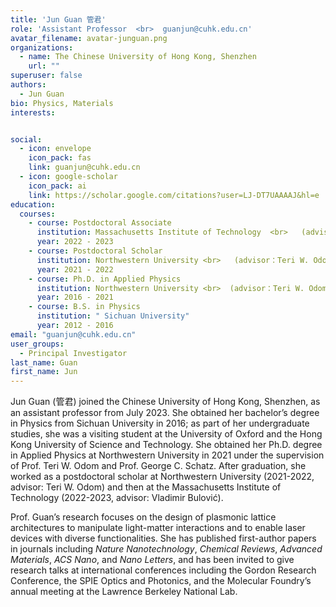 ```yaml
---
title: 'Jun Guan 管君'
role: 'Assistant Professor  <br>  guanjun@cuhk.edu.cn'
avatar_filename: avatar-junguan.png
organizations:
  - name: The Chinese University of Hong Kong, Shenzhen
    url: ""
superuser: false
authors:
  - Jun Guan
bio: Physics, Materials
interests:


social:
  - icon: envelope
    icon_pack: fas
    link: guanjun@cuhk.edu.cn
  - icon: google-scholar
    icon_pack: ai
    link: https://scholar.google.com/citations?user=LJ-DT7UAAAAJ&hl=e
education:
  courses:
    - course: Postdoctoral Associate
      institution: Massachusetts Institute of Technology  <br>   (advisor：Vladimir Bulović)
      year: 2022 - 2023
    - course: Postdoctoral Scholar
      institution: Northwestern University <br>   (advisor：Teri W. Odom)
      year: 2021 - 2022
    - course: Ph.D. in Applied Physics
      institution: Northwestern University <br>  (advisor：Teri W. Odom, George C. Schatz)
      year: 2016 - 2021
    - course: B.S. in Physics
      institution: " Sichuan University"
      year: 2012 - 2016
email: "guanjun@cuhk.edu.cn"
user_groups:
  - Principal Investigator
last_name: Guan
first_name: Jun
---
```

Jun Guan (管君) joined the Chinese University of Hong Kong, Shenzhen, as an assistant professor from July 2023. She obtained her bachelor’s degree in Physics from Sichuan University in 2016; as part of her undergraduate studies, she was a visiting student at the University of Oxford and the Hong Kong University of Science and Technology. She obtained her Ph.D. degree in Applied Physics at Northwestern University in 2021 under the supervision of Prof. Teri W. Odom and Prof. George C. Schatz. After graduation, she worked as a postdoctoral scholar at Northwestern University (2021-2022, advisor: Teri W. Odom) and then at the Massachusetts Institute of Technology (2022-2023, advisor: Vladimir Bulović). 

Prof. Guan’s research focuses on the design of plasmonic lattice architectures to manipulate light-matter interactions and to enable laser devices with diverse functionalities. She has published first-author papers in journals including *Nature Nanotechnology*, *Chemical Reviews*, *Advanced Materials*, *ACS Nano*, and *Nano Letters*, and has been invited to give research talks at international conferences including the Gordon Research Conference, the SPIE Optics and Photonics, and the Molecular Foundry’s annual meeting at the Lawrence Berkeley National Lab.
